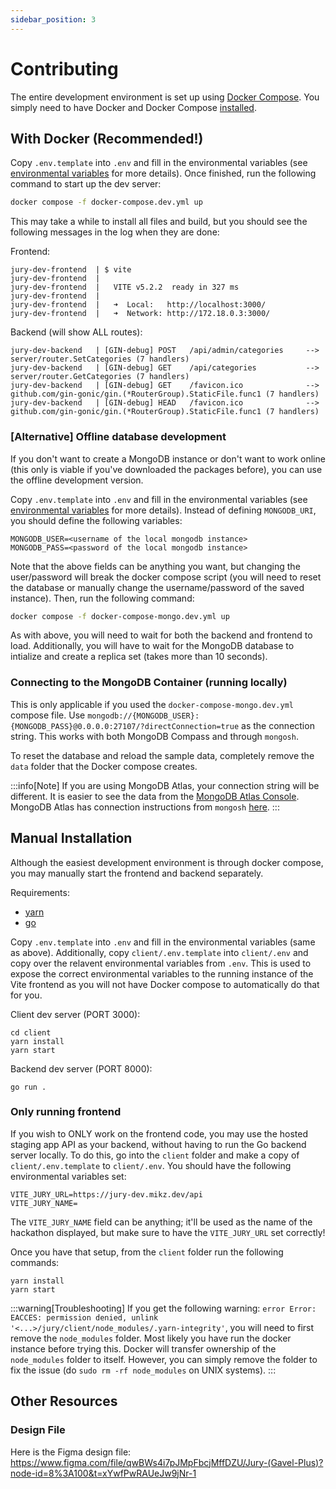 ```yaml
---
sidebar_position: 3
---
```


# Contributing

The entire development environment is set up using [Docker Compose](https://docs.docker.com/compose/). You simply need to have Docker and Docker Compose [installed](https://docs.docker.com/compose/install/).

## With Docker (Recommended!)

Copy `.env.template` into `.env` and fill in the environmental variables (see [environmental variables](/docs/reference/envs) for more details). Once finished, run the following command to start up the dev server:

```bash
docker compose -f docker-compose.dev.yml up
```

This may take a while to install all files and build, but you should see the following messages in the log when they are done:

Frontend:
```
jury-dev-frontend  | $ vite
jury-dev-frontend  | 
jury-dev-frontend  |   VITE v5.2.2  ready in 327 ms
jury-dev-frontend  | 
jury-dev-frontend  |   ➜  Local:   http://localhost:3000/
jury-dev-frontend  |   ➜  Network: http://172.18.0.3:3000/
```

Backend (will show ALL routes):
```
jury-dev-backend   | [GIN-debug] POST   /api/admin/categories     --> server/router.SetCategories (7 handlers)
jury-dev-backend   | [GIN-debug] GET    /api/categories           --> server/router.GetCategories (7 handlers)
jury-dev-backend   | [GIN-debug] GET    /favicon.ico              --> github.com/gin-gonic/gin.(*RouterGroup).StaticFile.func1 (7 handlers)
jury-dev-backend   | [GIN-debug] HEAD   /favicon.ico              --> github.com/gin-gonic/gin.(*RouterGroup).StaticFile.func1 (7 handlers)
```

### [Alternative] Offline database development

If you don't want to create a MongoDB instance or don't want to work online (this only is viable if you've downloaded the packages before), you can use the offline development version.

Copy `.env.template` into `.env` and fill in the environmental variables (see [environmental variables](/docs/reference/envs) for more details). Instead of defining `MONGODB_URI`, you should define the following variables:

```
MONGODB_USER=<username of the local mongodb instance>
MONGODB_PASS=<password of the local mongodb instance>
```

Note that the above fields can be anything you want, but changing the user/password will break the docker compose script (you will need to reset the database or manually change the username/password of the saved instance). Then, run the following command:

```bash
docker compose -f docker-compose-mongo.dev.yml up
```

As with above, you will need to wait for both the backend and frontend to load. Additionally, you will have to wait for the MongoDB database to intialize and create a replica set (takes more than 10 seconds).

### Connecting to the MongoDB Container (running locally)

This is only applicable if you used the `docker-compose-mongo.dev.yml` compose file. Use `mongodb://{MONGODB_USER}:{MONGODB_PASS}@0.0.0.0:27107/?directConnection=true` as the connection string. This works with both MongoDB Compass and through `mongosh`.

To reset the database and reload the sample data, completely remove the `data` folder that the Docker compose creates.

:::info[Note]
If you are using MongoDB Atlas, your connection string will be different. It is easier to see the data from the [MongoDB Atlas Console](https://cloud.mongodb.com/). MongoDB Atlas has connection instructions from `mongosh` [here](https://www.mongodb.com/docs/atlas/mongo-shell-connection/).
:::

## Manual Installation

Although the easiest development environment is through docker compose, you may manually start the frontend and backend separately. 

Requirements:

-   [yarn](https://yarnpkg.com/)
-   [go](https://go.dev/)

Copy `.env.template` into `.env` and fill in the environmental variables (same as above). Additionally, copy `client/.env.template` into `client/.env` and copy over the relavent environmental variables from `.env`. This is used to expose the correct environmental variables to the running instance of the Vite frontend as you will not have Docker compose to automatically do that for you.

Client dev server (PORT 3000):

```
cd client
yarn install
yarn start
```

Backend dev server (PORT 8000):

```
go run .
```

### Only running frontend

If you wish to ONLY work on the frontend code, you may use the hosted staging app API as your backend, without having to run the Go backend server locally. To do this, go into the `client` folder and make a copy of `client/.env.template` to `client/.env`. You should have the following environmental variables set:

```
VITE_JURY_URL=https://jury-dev.mikz.dev/api
VITE_JURY_NAME=
```

The `VITE_JURY_NAME` field can be anything; it'll be used as the name of the hackathon displayed, but make sure to have the `VITE_JURY_URL` set correctly!

Once you have that setup, from the `client` folder run the following commands:

```
yarn install
yarn start
```

:::warning[Troubleshooting]
If you get the following warning: `error Error: EACCES: permission denied, unlink '<...>/jury/client/node_modules/.yarn-integrity'`, you will need to first remove the `node_modules` folder. Most likely you have run the docker instance before trying this. Docker will transfer ownership of the `node_modules` folder to itself. However, you can simply remove the folder to fix the issue (do `sudo rm -rf node_modules` on UNIX systems).
:::

## Other Resources

### Design File

Here is the Figma design file: https://www.figma.com/file/qwBWs4i7pJMpFbcjMffDZU/Jury-(Gavel-Plus)?node-id=8%3A100&t=xYwfPwRAUeJw9jNr-1

